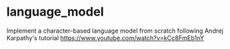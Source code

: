 # language_model
Implement a character-based language model from scratch following Andrej Karpathy's tutorial https://www.youtube.com/watch?v=kCc8FmEb1nY
